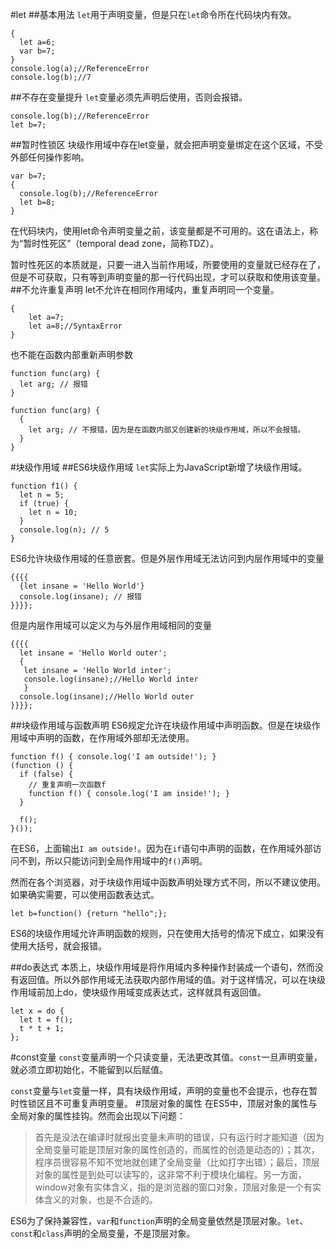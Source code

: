 #let
##基本用法
`let`用于声明变量，但是只在`let`命令所在代码块内有效。
```
{
  let a=6;
  var b=7;
}
console.log(a);//ReferenceError
console.log(b);//7
```
##不存在变量提升
`let`变量必须先声明后使用，否则会报错。
```
console.log(b);//ReferenceError
let b=7;
```
##暂时性锁区
块级作用域中存在let变量，就会把声明变量绑定在这个区域，不受外部任何操作影响。
```
var b=7;
{
  console.log(b);//ReferenceError
  let b=8;  
}
```
在代码块内，使用let命令声明变量之前，该变量都是不可用的。这在语法上，称为“暂时性死区”（temporal dead zone，简称TDZ）。

暂时性死区的本质就是，只要一进入当前作用域，所要使用的变量就已经存在了，但是不可获取，只有等到声明变量的那一行代码出现，才可以获取和使用该变量。
##不允许重复声明
let不允许在相同作用域内，重复声明同一个变量。
```
{
	let a=7;
	let a=8;//SyntaxError
}
```
也不能在函数内部重新声明参数
```
function func(arg) {
  let arg; // 报错
}

function func(arg) {
  {
    let arg; // 不报错，因为是在函数内部又创建新的块级作用域，所以不会报错。
  }
}
```
#块级作用域
##ES6块级作用域
`let`实际上为JavaScript新增了块级作用域。
```
function f1() {
  let n = 5;
  if (true) {
    let n = 10;
  }
  console.log(n); // 5
}
```
ES6允许块级作用域的任意嵌套。但是外层作用域无法访问到内层作用域中的变量
```
{{{{
  {let insane = 'Hello World'}
  console.log(insane); // 报错
}}}};
```
但是内层作用域可以定义为与外层作用域相同的变量
```
{{{{
  let insane = 'Hello World outer';
  {
   let insane = 'Hello World inter';
   console.log(insane);//Hello World inter
   }
  console.log(insane);//Hello World outer
}}}};
```
##块级作用域与函数声明
ES6规定允许在块级作用域中声明函数。但是在块级作用域中声明的函数，在作用域外部却无法使用。

```
function f() { console.log('I am outside!'); }
(function () {
  if (false) {
    // 重复声明一次函数f
    function f() { console.log('I am inside!'); }
  }

  f();
}());
```
在ES6，上面输出`I am outside!`。因为在`if`语句中声明的函数，在作用域外部访问不到，所以只能访问到全局作用域中的`f()`声明。

然而在各个浏览器，对于块级作用域中函数声明处理方式不同，所以不建议使用。如果确实需要，可以使用函数表达式。

`let b=function() {return "hello";};`

ES6的块级作用域允许声明函数的规则，只在使用大括号的情况下成立，如果没有使用大括号，就会报错。

##do表达式
本质上，块级作用域是将作用域内多种操作封装成一个语句，然而没有返回值。所以外部作用域无法获取内部作用域的值。对于这样情况，可以在块级作用域前加上do，使块级作用域变成表达式，这样就具有返回值。
```
let x = do {
  let t = f();
  t * t + 1;
};
```
#const变量
`const`变量声明一个只读变量，无法更改其值。`const`一旦声明变量，就必须立即初始化，不能留到以后赋值。

`const`变量与`let`变量一样，具有块级作用域，声明的变量也不会提示，也存在暂时性锁区且不可重复声明变量。
#顶层对象的属性
在ES5中，顶层对象的属性与全局对象的属性挂钩。然而会出现以下问题：
>首先是没法在编译时就报出变量未声明的错误，只有运行时才能知道（因为全局变量可能是顶层对象的属性创造的，而属性的创造是动态的）；其次，程序员很容易不知不觉地就创建了全局变量（比如打字出错）；最后，顶层对象的属性是到处可以读写的，这非常不利于模块化编程。另一方面，window对象有实体含义，指的是浏览器的窗口对象，顶层对象是一个有实体含义的对象，也是不合适的。

ES6为了保持兼容性，`var`和`function`声明的全局变量依然是顶层对象。`let`、`const`和`class`声明的全局变量，不是顶层对象。